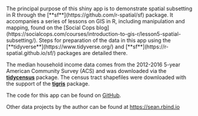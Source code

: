 <br>
The principal purpose of this shiny app is to demonstrate spatial subsetting in R through the [**sf**](https://github.com/r-spatial/sf) package. It accompanies a series of lessons on GIS in R, including manipulation and mapping, found on the [Social Cops blog](https://socialcops.com/courses/introduction-to-gis-r/lesson5-spatial-subsetting/). Steps for preparation of the data in this app using the [**tidyverse**](https://www.tidyverse.org/) and [**sf**](https://r-spatial.github.io/sf/) packages are detailed there.

The median household income data comes from the 2012-2016 5-year American Community Survey (ACS) and was downloaded via the [**tidycensus**](https://walkerke.github.io/tidycensus/) package. The census tract shapefiles were downloaded with the support of the [**tigris**](https://github.com/walkerke/tigris) package.

The code for this app can be found on [GitHub](https://github.com/seanangio/spatial_subset).

Other data projects by the author can be found at https://sean.rbind.io
